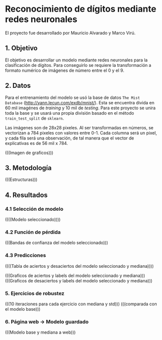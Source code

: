 # Reconocimiento de dígitos mediante redes neuronales
El proyecto fue desarrollado por Mauricio Alvarado y Marco Virú.

## 1. Objetivo
El objetivo es desarrollar un modelo mediante redes neuronales para la clasificación de dígitos. Para conseguirlo se requiere la transformación a formato numérico de imágenes de número entre el 0 y el 9.


## 2. Datos
Para el entrenamiento del modelo se usó la base de datos `The Mist Database` (http://yann.lecun.com/exdb/mnist/). Esta se encuentra divida en 60 mil imagénes de _training_ y 10 mil de _testing_. Para este proyecto se unira toda la base y se usará una propia división basado en el método `train_test_split` de `sklearn`.

Las imágenes son de 28x28 pixeles. Al ser transformadas en números, se vectorizan a 784 pixeles con valores entre 0-1. Cada columna será un pixel, y cada fila será una observación, de tal manera que el vector de explicativas es de 56 mil x 784.


(((Imagen de graficos)))


## 3. Metodología
(((Estructuras)))


## 4. Resultados
### 4.1 Selección de modelo
((((Modelo seleccionado))))


### 4.2 Función de pérdida
(((Bandas de confianza del modelo seleccionado))) 


### 4.3 Predicciones
((((Tabla de aciertos y desaciertos del modelo seleccionado y mediana))))

(((Graficos de aciertos y labels del modelo seleccionado y mediana)))
(((Graficos de desaciertos y labels del modelo seleccionado y mediana)))


### 5. Ejercicios de robustez
(((10 iteraciones para cada ejercicio con mediana y std)))
(((comparada con el modelo base)))


### 6. Página web -> Modelo guardado
(((Modelo base y mediana a web)))


